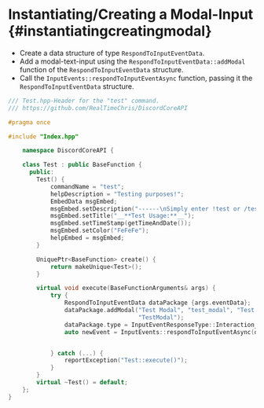 Instantiating/Creating a Modal-Input {#instantiatingcreatingmodal}
============
- Create a data structure of type `RespondToInputEventData`.
- Add a modal-text-input using the `RespondToInputEventData::addModal` function of the `RespondToInputEventData` structure.
- Call the `InputEvents::respondToInputEventAsync` function, passing it the `RespondToInputEventData` structure.
```cpp
/// Test.hpp-Header for the "test" command.
/// https://github.com/RealTimeChris/DiscordCoreAPI

#pragma once

#include "Index.hpp"

	namespace DiscordCoreAPI {

	class Test : public BaseFunction {
	  public:
		Test() {
			commandName = "test";
			helpDescription = "Testing purposes!";
			EmbedData msgEmbed;
			msgEmbed.setDescription("------\nSimply enter !test or /test!\n------");
			msgEmbed.setTitle("__**Test Usage:**__");
			msgEmbed.setTimeStamp(getTimeAndDate());
			msgEmbed.setColor("FeFeFe");
			helpEmbed = msgEmbed;
		}

		UniquePtr<BaseFunction> create() {
			return makeUnique<Test>();
		}

		virtual void execute(BaseFunctionArguments& args) {
			try {
				RespondToInputEventData dataPackage {args.eventData};
				dataPackage.addModal("Test Modal", "test_modal", "Test Modal Small", "test_modal", true, 1, 46, TextInputStyle::Paragraph, "TEST MODAL",
									 "TestModal");
				dataPackage.type = InputEventResponseType::Interaction_Response;
				auto newEvent = InputEvents::respondToInputEventAsync(dataPackage);


			} catch (...) {
				reportException("Test::execute()");
			}
		}
		virtual ~Test() = default;
	};
}
```